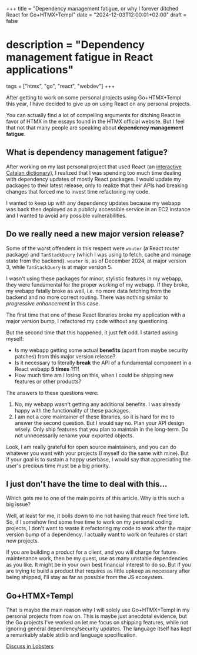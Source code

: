 +++
title = "Dependency management fatigue, or why I forever ditched React for Go+HTMX+Templ"
date = "2024-12-03T12:00:01+02:00"
draft = false

# description = "Dependency management fatigue in React applications"

tags = ["htmx", "go", "react", "webdev"]
+++

After getting to work on some personal projects using Go+HTMX+Templ this year, I have decided to give up on using React on any personal projects.

You can actually find a lot of compelling arguments for ditching React in favor of HTMX in the essays found in the HTMX official website.
But I feel that not that many people are speaking about **dependency management fatigue**.

## What is dependency management fatigue?

After working on my last personal project that used React (an [interactive Catalan dictionary](https://github.com/erodrigufer/catDict)), I realized that I was spending too much time dealing with dependency updates of mostly React packages.
I would update my packages to their latest release, only to realize that their APIs had breaking changes that forced me to invest time refactoring my code.

I wanted to keep up with any dependency updates because my webapp was back then deployed as a publicly accessible service in an EC2 instance and I wanted to avoid any possible vulnerabilities.

## Do we really need a new major version release?

Some of the worst offenders in this respect were `wouter` (a React router package) and `TanStackQuery` (which I was using to fetch, cache and manage state from the backend).
`wouter` is, as of December 2024, at major version 3, while `TanStackQuery` is at major version 5.

I wasn't using these packages for minor, stylistic features in my webapp, they were fundamental for the proper working of my webapp.
If they broke, my webapp fatally broke as well, i.e. no more data fetching from the backend and no more correct routing.
There was nothing similar to _progressive enhancement_ in this case.

The first time that one of these React libraries broke my application with a major version bump, I refactored my code without any questioning.

But the second time that this happened, it just felt odd.
I started asking myself:

- Is my webapp getting some actual **benefits** (apart from maybe security patches) from this major version release?
- Is it necessary to literally **break** the API of a fundamental component in a React webapp **5 times** ?!?!
- How much time am I losing on this, when I could be shipping new features or other products?

The answers to these questions were:

1. No, my webapp wasn't getting any additional benefits.
   I was already happy with the functionality of these packages.
2. I am not a core maintainer of these libraries, so it is hard for me to answer the second question.
   But I would say no.
   Plan your API design wisely.
   Only ship features that you plan to maintain in the long-term.
   Do not unnecessarily rename your exported objects.

Look, I am really grateful for open source maintainers, and you can do whatever you want with your projects (I myself do the same with mine).
But if your goal is to sustain a happy userbase, I would say that appreciating the user's precious time must be a big priority.

## I just don't have the time to deal with this...

Which gets me to one of the main points of this article.
Why is this such a big issue?

Well, at least for me, it boils down to me not having that much free time left.
So, if I somehow find some free time to work on my personal coding projects, I don't want to waste it refactoring my code to work after the major version bump of a dependency.
I actually want to work on features or start new projects.

If you are building a product for a client, and you will charge for future maintenance work, then be my guest, use as many unstable dependencies as you like.
It might be in your own best financial interest to do so.
But if you are trying to build a product that requires as little upkeep as necessary after being shipped, I'll stay as far as possible from the JS ecosystem.

## Go+HTMX+Templ

That is maybe the main reason why I will solely use Go+HTMX+Templ in my personal projects from now on.
This is maybe just anecdotal evidence, but the Go projects I've worked on let me focus on shipping features, while not ignoring general dependency/security updates.
The language itself has kept a remarkably stable stdlib and language specification.

[Discuss in Lobsters](https://lobste.rs/s/xyvjbb/dependency_management_fatigue_why_i)
